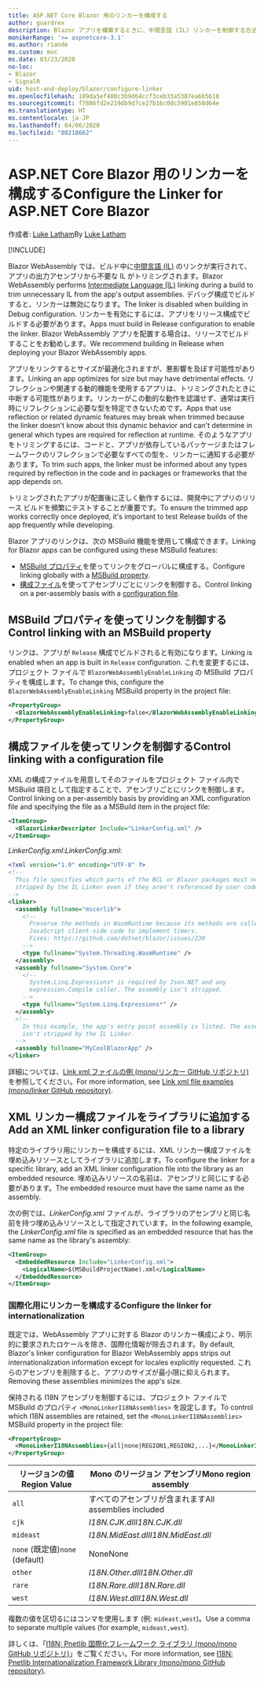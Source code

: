 ```yaml
---
title: ASP.NET Core Blazor 用のリンカーを構成する
author: guardrex
description: Blazor アプリを構築するときに、中間言語 (IL) リンカーを制御する方法について説明します。
monikerRange: '>= aspnetcore-3.1'
ms.author: riande
ms.custom: mvc
ms.date: 03/23/2020
no-loc:
- Blazor
- SignalR
uid: host-and-deploy/blazor/configure-linker
ms.openlocfilehash: 109da5ef400c3b9d64ccf3ceb33a5387ea6b5618
ms.sourcegitcommit: f7886fd2e219db9d7ce27b16c0dc5901e658d64e
ms.translationtype: HT
ms.contentlocale: ja-JP
ms.lasthandoff: 04/06/2020
ms.locfileid: "80218662"
---
```

# <a name="configure-the-linker-for-aspnet-core-blazor"></a><span data-ttu-id="3cd94-103">ASP.NET Core Blazor 用のリンカーを構成する</span><span class="sxs-lookup"><span data-stu-id="3cd94-103">Configure the Linker for ASP.NET Core Blazor</span></span>

<span data-ttu-id="3cd94-104">作成者: [Luke Latham](https://github.com/guardrex)</span><span class="sxs-lookup"><span data-stu-id="3cd94-104">By [Luke Latham](https://github.com/guardrex)</span></span>

[!INCLUDE[](~/includes/blazorwasm-preview-notice.md)]

<span data-ttu-id="3cd94-105">Blazor WebAssembly では、ビルド中に[中間言語 (IL)](/dotnet/standard/managed-code#intermediate-language--execution) のリンクが実行されて、アプリの出力アセンブリから不要な IL がトリミングされます。</span><span class="sxs-lookup"><span data-stu-id="3cd94-105">Blazor WebAssembly performs [Intermediate Language (IL)](/dotnet/standard/managed-code#intermediate-language--execution) linking during a build to trim unnecessary IL from the app's output assemblies.</span></span> <span data-ttu-id="3cd94-106">デバッグ構成でビルドすると、リンカーは無効になります。</span><span class="sxs-lookup"><span data-stu-id="3cd94-106">The linker is disabled when building in Debug configuration.</span></span> <span data-ttu-id="3cd94-107">リンカーを有効にするには、アプリをリリース構成でビルドする必要があります。</span><span class="sxs-lookup"><span data-stu-id="3cd94-107">Apps must build in Release configuration to enable the linker.</span></span> <span data-ttu-id="3cd94-108">Blazor WebAssembly アプリを配置する場合は、リリースでビルドすることをお勧めします。</span><span class="sxs-lookup"><span data-stu-id="3cd94-108">We recommend building in Release when deploying your Blazor WebAssembly apps.</span></span> 

<span data-ttu-id="3cd94-109">アプリをリンクするとサイズが最適化されますが、悪影響を及ぼす可能性があります。</span><span class="sxs-lookup"><span data-stu-id="3cd94-109">Linking an app optimizes for size but may have detrimental effects.</span></span> <span data-ttu-id="3cd94-110">リフレクションや関連する動的機能を使用するアプリは、トリミングされたときに中断する可能性があります。リンカーがこの動的な動作を認識せず、通常は実行時にリフレクションに必要な型を特定できないためです。</span><span class="sxs-lookup"><span data-stu-id="3cd94-110">Apps that use reflection or related dynamic features may break when trimmed because the linker doesn't know about this dynamic behavior and can't determine in general which types are required for reflection at runtime.</span></span> <span data-ttu-id="3cd94-111">そのようなアプリをトリミングするには、コードと、アプリが依存しているパッケージまたはフレームワークのリフレクションで必要なすべての型を、リンカーに通知する必要があります。</span><span class="sxs-lookup"><span data-stu-id="3cd94-111">To trim such apps, the linker must be informed about any types required by reflection in the code and in packages or frameworks that the app depends on.</span></span> 

<span data-ttu-id="3cd94-112">トリミングされたアプリが配置後に正しく動作するには、開発中にアプリのリリース ビルドを頻繁にテストすることが重要です。</span><span class="sxs-lookup"><span data-stu-id="3cd94-112">To ensure the trimmed app works correctly once deployed, it's important to test Release builds of the app frequently while developing.</span></span>

<span data-ttu-id="3cd94-113">Blazor アプリのリンクは、次の MSBuild 機能を使用して構成できます。</span><span class="sxs-lookup"><span data-stu-id="3cd94-113">Linking for Blazor apps can be configured using these MSBuild features:</span></span>

* <span data-ttu-id="3cd94-114">[MSBuild プロパティ](#control-linking-with-an-msbuild-property)を使ってリンクをグローバルに構成する。</span><span class="sxs-lookup"><span data-stu-id="3cd94-114">Configure linking globally with a [MSBuild property](#control-linking-with-an-msbuild-property).</span></span>
* <span data-ttu-id="3cd94-115">[構成ファイル](#control-linking-with-a-configuration-file)を使ってアセンブリごとにリンクを制御する。</span><span class="sxs-lookup"><span data-stu-id="3cd94-115">Control linking on a per-assembly basis with a [configuration file](#control-linking-with-a-configuration-file).</span></span>

## <a name="control-linking-with-an-msbuild-property"></a><span data-ttu-id="3cd94-116">MSBuild プロパティを使ってリンクを制御する</span><span class="sxs-lookup"><span data-stu-id="3cd94-116">Control linking with an MSBuild property</span></span>

<span data-ttu-id="3cd94-117">リンクは、アプリが `Release` 構成でビルドされると有効になります。</span><span class="sxs-lookup"><span data-stu-id="3cd94-117">Linking is enabled when an app is built in `Release` configuration.</span></span> <span data-ttu-id="3cd94-118">これを変更するには、プロジェクト ファイルで `BlazorWebAssemblyEnableLinking` の MSBuild プロパティを構成します。</span><span class="sxs-lookup"><span data-stu-id="3cd94-118">To change this, configure the `BlazorWebAssemblyEnableLinking` MSBuild property in the project file:</span></span>

```xml
<PropertyGroup>
  <BlazorWebAssemblyEnableLinking>false</BlazorWebAssemblyEnableLinking>
</PropertyGroup>
```

## <a name="control-linking-with-a-configuration-file"></a><span data-ttu-id="3cd94-119">構成ファイルを使ってリンクを制御する</span><span class="sxs-lookup"><span data-stu-id="3cd94-119">Control linking with a configuration file</span></span>

<span data-ttu-id="3cd94-120">XML の構成ファイルを用意してそのファイルをプロジェクト ファイル内で MSBuild 項目として指定することで、アセンブリごとにリンクを制御します。</span><span class="sxs-lookup"><span data-stu-id="3cd94-120">Control linking on a per-assembly basis by providing an XML configuration file and specifying the file as a MSBuild item in the project file:</span></span>

```xml
<ItemGroup>
  <BlazorLinkerDescriptor Include="LinkerConfig.xml" />
</ItemGroup>
```

<span data-ttu-id="3cd94-121">*LinkerConfig.xml*:</span><span class="sxs-lookup"><span data-stu-id="3cd94-121">*LinkerConfig.xml*:</span></span>

```xml
<?xml version="1.0" encoding="UTF-8" ?>
<!--
  This file specifies which parts of the BCL or Blazor packages must not be
  stripped by the IL Linker even if they aren't referenced by user code.
-->
<linker>
  <assembly fullname="mscorlib">
    <!--
      Preserve the methods in WasmRuntime because its methods are called by 
      JavaScript client-side code to implement timers.
      Fixes: https://github.com/dotnet/blazor/issues/239
    -->
    <type fullname="System.Threading.WasmRuntime" />
  </assembly>
  <assembly fullname="System.Core">
    <!--
      System.Linq.Expressions* is required by Json.NET and any 
      expression.Compile caller. The assembly isn't stripped.
    -->
    <type fullname="System.Linq.Expressions*" />
  </assembly>
  <!--
    In this example, the app's entry point assembly is listed. The assembly
    isn't stripped by the IL Linker.
  -->
  <assembly fullname="MyCoolBlazorApp" />
</linker>
```

<span data-ttu-id="3cd94-122">詳細については、[Link xml ファイルの例 (mono/リンカー GitHub リポジトリ)](https://github.com/mono/linker#link-xml-file-examples) を参照してください。</span><span class="sxs-lookup"><span data-stu-id="3cd94-122">For more information, see [Link xml file examples (mono/linker GitHub repository)](https://github.com/mono/linker#link-xml-file-examples).</span></span>

## <a name="add-an-xml-linker-configuration-file-to-a-library"></a><span data-ttu-id="3cd94-123">XML リンカー構成ファイルをライブラリに追加する</span><span class="sxs-lookup"><span data-stu-id="3cd94-123">Add an XML linker configuration file to a library</span></span>

<span data-ttu-id="3cd94-124">特定のライブラリ用にリンカーを構成するには、XML リンカー構成ファイルを埋め込みリソースとしてライブラリに追加します。</span><span class="sxs-lookup"><span data-stu-id="3cd94-124">To configure the linker for a specific library, add an XML linker configuration file into the library as an embedded resource.</span></span> <span data-ttu-id="3cd94-125">埋め込みリソースの名前は、アセンブリと同じにする必要があります。</span><span class="sxs-lookup"><span data-stu-id="3cd94-125">The embedded resource must have the same name as the assembly.</span></span>

<span data-ttu-id="3cd94-126">次の例では、*LinkerConfig.xml* ファイルが、ライブラリのアセンブリと同じ名前を持つ埋め込みリソースとして指定されています。</span><span class="sxs-lookup"><span data-stu-id="3cd94-126">In the following example, the *LinkerConfig.xml* file is specified as an embedded resource that has the same name as the library's assembly:</span></span>

```xml
<ItemGroup>
  <EmbeddedResource Include="LinkerConfig.xml">
    <LogicalName>$(MSBuildProjectName).xml</LogicalName>
  </EmbeddedResource>
</ItemGroup>
```

### <a name="configure-the-linker-for-internationalization"></a><span data-ttu-id="3cd94-127">国際化用にリンカーを構成する</span><span class="sxs-lookup"><span data-stu-id="3cd94-127">Configure the linker for internationalization</span></span>

<span data-ttu-id="3cd94-128">既定では、WebAssembly アプリに対する Blazor のリンカー構成により、明示的に要求されたロケールを除き、国際化情報が除去されます。</span><span class="sxs-lookup"><span data-stu-id="3cd94-128">By default, Blazor's linker configuration for Blazor WebAssembly apps strips out internationalization information except for locales explicitly requested.</span></span> <span data-ttu-id="3cd94-129">これらのアセンブリを削除すると、アプリのサイズが最小限に抑えられます。</span><span class="sxs-lookup"><span data-stu-id="3cd94-129">Removing these assemblies minimizes the app's size.</span></span>

<span data-ttu-id="3cd94-130">保持される I18N アセンブリを制御するには、プロジェクト ファイルで MSBuild のプロパティ `<MonoLinkerI18NAssemblies>` を設定します。</span><span class="sxs-lookup"><span data-stu-id="3cd94-130">To control which I18N assemblies are retained, set the `<MonoLinkerI18NAssemblies>` MSBuild property in the project file:</span></span>

```xml
<PropertyGroup>
  <MonoLinkerI18NAssemblies>{all|none|REGION1,REGION2,...}</MonoLinkerI18NAssemblies>
</PropertyGroup>
```

| <span data-ttu-id="3cd94-131">リージョンの値</span><span class="sxs-lookup"><span data-stu-id="3cd94-131">Region Value</span></span>     | <span data-ttu-id="3cd94-132">Mono のリージョン アセンブリ</span><span class="sxs-lookup"><span data-stu-id="3cd94-132">Mono region assembly</span></span>    |
| ---------------- | ----------------------- |
| `all`            | <span data-ttu-id="3cd94-133">すべてのアセンブリが含まれます</span><span class="sxs-lookup"><span data-stu-id="3cd94-133">All assemblies included</span></span> |
| `cjk`            | <span data-ttu-id="3cd94-134">*I18N.CJK.dll*</span><span class="sxs-lookup"><span data-stu-id="3cd94-134">*I18N.CJK.dll*</span></span>          |
| `mideast`        | <span data-ttu-id="3cd94-135">*I18N.MidEast.dll*</span><span class="sxs-lookup"><span data-stu-id="3cd94-135">*I18N.MidEast.dll*</span></span>      |
| <span data-ttu-id="3cd94-136">`none` (既定値)</span><span class="sxs-lookup"><span data-stu-id="3cd94-136">`none` (default)</span></span> | <span data-ttu-id="3cd94-137">None</span><span class="sxs-lookup"><span data-stu-id="3cd94-137">None</span></span>                    |
| `other`          | <span data-ttu-id="3cd94-138">*I18N.Other.dll*</span><span class="sxs-lookup"><span data-stu-id="3cd94-138">*I18N.Other.dll*</span></span>        |
| `rare`           | <span data-ttu-id="3cd94-139">*I18N.Rare.dll*</span><span class="sxs-lookup"><span data-stu-id="3cd94-139">*I18N.Rare.dll*</span></span>         |
| `west`           | <span data-ttu-id="3cd94-140">*I18N.West.dll*</span><span class="sxs-lookup"><span data-stu-id="3cd94-140">*I18N.West.dll*</span></span>         |

<span data-ttu-id="3cd94-141">複数の値を区切るにはコンマを使用します (例: `mideast,west`)。</span><span class="sxs-lookup"><span data-stu-id="3cd94-141">Use a comma to separate multiple values (for example, `mideast,west`).</span></span>

<span data-ttu-id="3cd94-142">詳しくは、「[I18N: Pnetlib 国際化フレームワーク ライブラリ (mono/mono GitHub リポジトリ)](https://github.com/mono/mono/tree/master/mcs/class/I18N)」をご覧ください。</span><span class="sxs-lookup"><span data-stu-id="3cd94-142">For more information, see [I18N: Pnetlib Internationalization Framework Library (mono/mono GitHub repository)](https://github.com/mono/mono/tree/master/mcs/class/I18N).</span></span>
